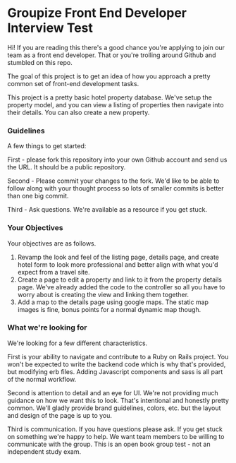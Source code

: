 #  Groupize Front End Developer Interview Test

Hi! If you are reading this there's a good chance you're applying to join our team as a front end developer. That or you're trolling around Github and stumbled on this repo.

The goal of this project is to get an idea of how you approach a pretty common set of front-end development tasks.

This project is a pretty basic hotel property database. We've setup the property model, and you can view a listing of properties then navigate into their details. You can also create a new property. 

### Guidelines

A few things to get started: 

First - please fork this repository into your own Github account and send us the URL. It should be a public repository. 

Second - Please commit your changes to the fork. We'd like to be able to follow along with your thought process so lots of smaller commits is better than one big commit.

Third - Ask questions. We're available as a resource if you get stuck. 

### Your Objectives

Your objectives are as follows. 

1. Revamp the look and feel of the listing page, details page, and create hotel form to look more professional and better align with what you'd expect from a travel site. 
2. Create a page to edit a property and link to it from the property details page. We've already added the code to the controller so all you have to worry about is creating the view and linking them together. 
3. Add a map to the details page using google maps. The static map images is fine, bonus points for a normal dynamic map though. 


### What we're looking for

We're looking for a few different characteristics. 

First is your ability to navigate and contribute to a Ruby on Rails project. You won't be expected to write the backend code which is why that's provided, but modifying erb files. Adding Javascript components and sass is all part of the normal workflow. 

Second is attention to detail and an eye for UI. We're not providing much guidance on how we want this to look. That's intentional and honestly pretty common. We'll gladly provide brand guidelines, colors, etc. but the layout and design of the page is up to you. 

Third is communication. If you have questions please ask. If you get stuck on something we're happy to help. We want team members to be willing to communicate with the group. This is an open book group test - not an independent study exam. 
